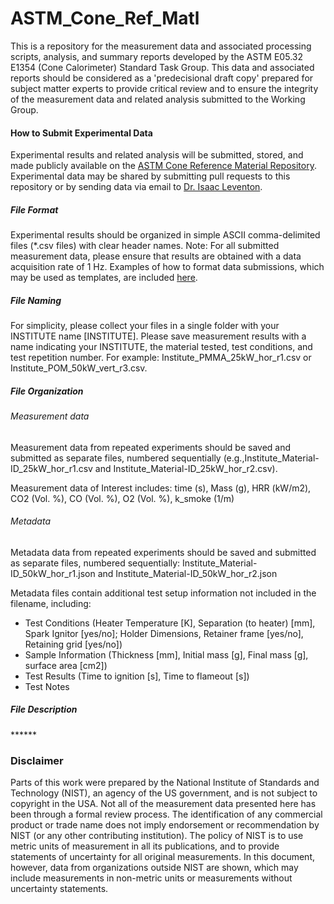 # ASTM_Cone_Ref_Matl
This is a repository for the measurement data and associated processing scripts, analysis, and summary reports developed by the ASTM E05.32 E1354 (Cone Calorimeter) Standard Task Group. This data and associated reports should be considered as a 'predecisional draft copy' prepared for subject matter experts to provide critical review and to ensure the integrity of the measurement data and related analysis submitted to the Working Group.

#### How to Submit Experimental Data
Experimental results and related analysis will be submitted, stored, and made publicly available on the [ASTM Cone Reference Material Repository](https://github.com/NIST-FRG/ASTM_Cone_Ref_Matl/). Experimental data may be shared by submitting pull requests to this repository or by sending data via email to [Dr. Isaac Leventon](mailto:Isaac.Leventon@NIST.gov).

##### File Format 
Experimental results should be organized in simple ASCII comma-delimited files (*.csv files) with clear header names.  Note: For all submitted measurement data, please ensure that results are obtained with a data acquisition rate of 1 Hz. Examples of how to format data submissions, which may be used as templates, are included [here](https://github.com/NIST-FRG/ASTM_Cone_Ref_Matl/DATA).

##### File Naming
For simplicity, please collect your files in a single folder with your INSTITUTE name [INSTITUTE]. Please save measurement results with a name indicating your INSTITUTE, the material tested, test conditions, and test repetition number. For example: Institute\_PMMA\_25kW\_hor\_r1.csv or  Institute\_POM\_50kW\_vert\_r3.csv.  

##### File Organization
###### Measurement data
Measurement data from repeated experiments should be saved and submitted as separate files, numbered sequentially (e.g.,Institute\_Material-ID\_25kW\_hor\_r1.csv and Institute\_Material-ID\_25kW\_hor\_r2.csv). 

Measurement data of Interest includes:
time (s), Mass (g), HRR (kW/m2), CO2 (Vol. %), CO (Vol. %), O2 (Vol. %), k_smoke (1/m)

###### Metadata
Metadata data from repeated experiments should be saved and submitted as separate files, numbered sequentially: Institute\_Material-ID\_50kW\_hor\_r1.json and Institute\_Material-ID\_50kW\_hor\_r2.json

Metadata files contain additional test setup information not included in the filename, including: 
* Test Conditions (Heater Temperature [K], Separation (to heater) [mm], Spark Ignitor [yes/no]; Holder Dimensions, Retainer frame [yes/no], Retaining grid [yes/no])
* Sample Information (Thickness [mm], Initial mass [g], Final mass [g], surface area [cm2])
* Test Results (Time to ignition [s], Time to flameout [s])
* Test Notes


##### File Description

\******


### Disclaimer
Parts of this work were prepared by the National Institute of Standards and Technology (NIST), an agency of the US government, and is not subject to copyright in the USA. Not all of the measurement data presented here has been through a formal review process. The identification of any commercial product or trade name does not imply endorsement or recommendation by NIST (or any other contributing institution). The policy of NIST is to use metric units of measurement in all its publications, and to provide statements of uncertainty for all original measurements. In this document, however, data from organizations outside NIST are shown, which may include measurements in non-metric units or measurements without uncertainty statements.
